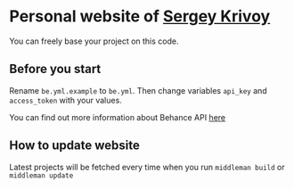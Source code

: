 # Personal website of [Sergey Krivoy](http://www.krivoydesigner.com)
You can freely base your project on this code.

## Before you start
Rename `be.yml.example` to `be.yml`. Then change variables `api_key` and `access_token` with your values.

You can find out more information about Behance API [here](https://www.behance.net/dev)

## How to update website
Latest projects will be fetched every time when you run `middleman build` or `middleman update`
